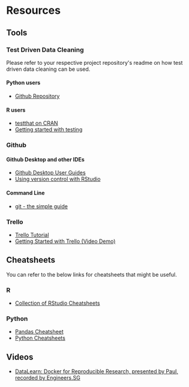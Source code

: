 # Resources

## Tools

### Test Driven Data Cleaning
Please refer to your respective project repository's readme on how test driven data cleaning can be used.

#### Python users
* [Github Repository](https://github.com/DataKind-SG/test-driven-data-cleaning)  

#### R users  
* [testthat on CRAN](https://github.com/DataKind-SG/test-driven-data-cleaning)  
* [Getting started with testing](https://journal.r-project.org/archive/2011-1/RJournal_2011-1_Wickham.pdf)  

### Github
#### Github Desktop and other IDEs
* [Github Desktop User Guides](https://help.github.com/desktop/guides/)  
* [Using version control with RStudio](https://support.rstudio.com/hc/en-us/articles/200532077-Version-Control-with-Git-and-SVN)  

#### Command Line  
* [git - the simple guide](https://rogerdudler.github.io/git-guide/)  

### Trello
* [Trello Tutorial](https://trello.com/b/I7TjiplA/trello-tutorial)  
* [Getting Started with Trello (Video Demo)](https://www.youtube.com/watch?v=xky48zyL9iA)  

## Cheatsheets
You can refer to the below links for cheatsheets that might be useful.

### R
* [Collection of RStudio Cheatsheets](https://www.rstudio.com/resources/cheatsheets/)

### Python
* [Pandas Cheatsheet](https://github.com/pandas-dev/pandas/tree/master/doc/cheatsheet)
* [Python Cheatsheets](https://www.pythonsheets.com/)

## Videos
* [DataLearn: Docker for Reproducible Research, presented by Paul, recorded by Engineers.SG](https://engineers.sg/video/datalearn-docker-for-reproducible-research-datakind-sg--1468)  
